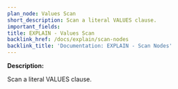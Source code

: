 ```yaml
---
plan_node: Values Scan
short_description: Scan a literal VALUES clause.
important_fields:
title: EXPLAIN - Values Scan
backlink_href: /docs/explain/scan-nodes
backlink_title: 'Documentation: EXPLAIN - Scan Nodes'
---
```


**Description:**

Scan a literal VALUES clause.